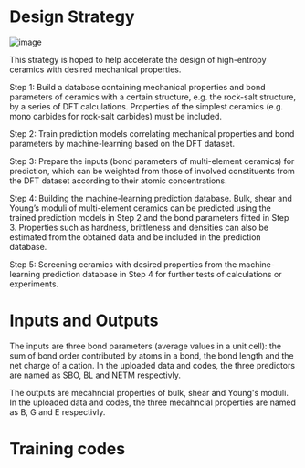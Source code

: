 # Design Strategy
![image](https://user-images.githubusercontent.com/91050396/133986368-022dfa42-ce52-425b-8237-ea9689598133.png)

This strategy is hoped to help accelerate the design of high-entropy ceramics with desired mechanical properties. 

Step 1: Build a database containing mechanical properties and bond parameters of ceramics with a certain structure, e.g. the rock-salt structure, by a series of DFT calculations. Properties of the simplest ceramics (e.g. mono carbides for rock-salt carbides) must be included.

Step 2: Train prediction models correlating mechanical properties and bond parameters by machine-learning based on the DFT dataset. 

Step 3: Prepare the inputs (bond parameters of multi-element ceramics) for prediction, which can be weighted from those of involved constituents from the DFT dataset according to their atomic concentrations.

Step 4: Building the machine-learning prediction database. Bulk, shear and Young’s moduli of multi-element ceramics can be predicted using the trained prediction models in Step 2 and the bond parameters fitted in Step 3. Properties such as hardness, brittleness and densities can also be estimated from the obtained data and be included in the prediction database. 

Step 5: Screening ceramics with desired properties from the machine-learning prediction database in Step 4 for further tests of calculations or experiments.

# Inputs and Outputs

The inputs are three bond parameters (average values in a unit cell): the sum of bond order contributed by atoms in a bond, the bond length and the net charge of a cation. In the uploaded data and codes, the three predictors are named as SBO, BL and NETM respectivly.

The outputs are mecahncial properties of bulk, shear and Young's moduli. In the uploaded data and codes, the three mecahncial properties are named as B, G and E respectivly.

# Training codes
